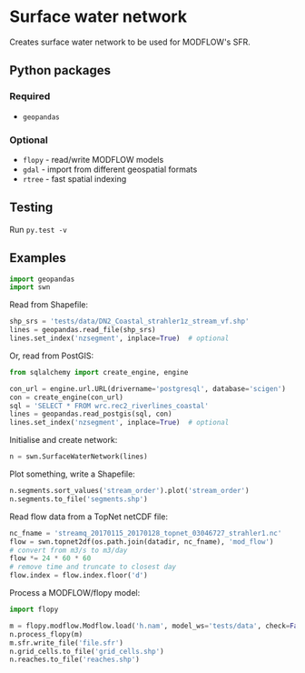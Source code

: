 # Surface water network

Creates surface water network to be used for MODFLOW's SFR.


## Python packages

### Required

 - `geopandas`

### Optional

 - `flopy` - read/write MODFLOW models
 - `gdal` - import from different geospatial formats
 - `rtree` - fast spatial indexing

## Testing

Run `py.test -v`

## Examples

```python
import geopandas
import swn
```

Read from Shapefile:
```python
shp_srs = 'tests/data/DN2_Coastal_strahler1z_stream_vf.shp'
lines = geopandas.read_file(shp_srs)
lines.set_index('nzsegment', inplace=True)  # optional
```

Or, read from PostGIS:
```python
from sqlalchemy import create_engine, engine

con_url = engine.url.URL(drivername='postgresql', database='scigen')
con = create_engine(con_url)
sql = 'SELECT * FROM wrc.rec2_riverlines_coastal'
lines = geopandas.read_postgis(sql, con)
lines.set_index('nzsegment', inplace=True)  # optional
```

Initialise and create network:
```python
n = swn.SurfaceWaterNetwork(lines)
```

Plot something, write a Shapefile:
```python
n.segments.sort_values('stream_order').plot('stream_order')
n.segments.to_file('segments.shp')
```

Read flow data from a TopNet netCDF file:
```python
nc_fname = 'streamq_20170115_20170128_topnet_03046727_strahler1.nc'
flow = swn.topnet2df(os.path.join(datadir, nc_fname), 'mod_flow')
# convert from m3/s to m3/day
flow *= 24 * 60 * 60
# remove time and truncate to closest day
flow.index = flow.index.floor('d')
```

Process a MODFLOW/flopy model:
```python
import flopy

m = flopy.modflow.Modflow.load('h.nam', model_ws='tests/data', check=False)
n.process_flopy(m)
m.sfr.write_file('file.sfr')
n.grid_cells.to_file('grid_cells.shp')
n.reaches.to_file('reaches.shp')
```
